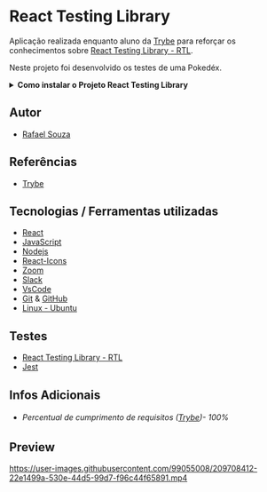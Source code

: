 # React Testing Library

Aplicação realizada enquanto aluno da [Trybe](https://www.betrybe.com/) para reforçar os conhecimentos sobre [React Testing Library - RTL](https://testing-library.com/docs/react-testing-library/intro/).

Neste projeto foi desenvolvido os testes de uma Pokedéx.
<br>

<details>
  <summary><strong>Como instalar o Projeto React Testing Library</strong></summary><br />

## Instalação 

<br>

- Clone o repositório `git@github.com:Rafael-Souza-97/react-testing-library.git`:

```bash
git clone git@github.com:Rafael-Souza-97/react-testing-library.git
```

<br>

- Entre na pasta do repositório que você acabou de clonar:

```bash
cd react-testing-library
```

<br>

 - Instale as depëndencias, caso necessário, com `npm install`:

```bash
npm install
```

<hr>

### Scripts

 - Execute a aplicação com  com `npm start`:
  > Executará a aplicação em modo de desenvolvimento.
 
```bash
npm start
```

Abra [http://localhost:3000](http://localhost:3000) no seu navegador para visualiza-lo.

<hr>
<br>

</details>


## Autor

- [Rafael Souza](https://github.com/Rafael-Souza-97)

## Referências

 - [Trybe](https://www.betrybe.com/)

## Tecnologias / Ferramentas utilizadas

- [React](https://pt-br.reactjs.org/)
- [JavaScript](https://www.javascript.com/)
- [Nodejs](https://nodejs.org/en/)
- [React-Icons](https://react-icons.github.io/react-icons/)
- [Zoom](https://zoom.us/)
- [Slack](https://slack.com/intl/pt-br/)
- [VsCode](https://code.visualstudio.com/)
- [Git](https://git-scm.com/) & [GitHub](https://github.com/)
- [Linux - Ubuntu](https://ubuntu.com/)

## Testes

- [React Testing Library - RTL](https://testing-library.com/docs/react-testing-library/intro/)
- [Jest](https://jestjs.io/pt-BR/)

## Infos Adicionais

- ###### Percentual de cumprimento de requisitos ([Trybe](https://www.betrybe.com/))- 100%

## Preview

https://user-images.githubusercontent.com/99055008/209708412-22e1499a-530e-44d5-99d7-f96c44f65891.mp4

